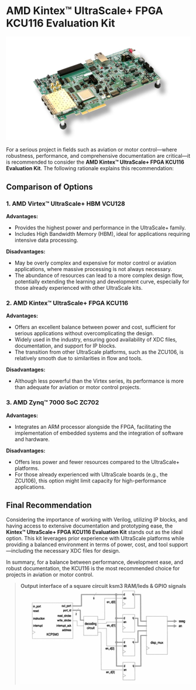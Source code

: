 # AMD Kintex™ UltraScale+ FPGA KCU116 Evaluation Kit

![Product Image](https://github.com/victor0989/AMD-Kintex-UltraScale-FPGA-KCU116-Evaluation-Kit/blob/main/2755134-kcu-116-kit-product.jpg)

For a serious project in fields such as aviation or motor control—where robustness, performance, and comprehensive documentation are critical—it is recommended to consider the **AMD Kintex™ UltraScale+ FPGA KCU116 Evaluation Kit**. The following rationale explains this recommendation:

## Comparison of Options

### 1. AMD Virtex™ UltraScale+ HBM VCU128

**Advantages:**
- Provides the highest power and performance in the UltraScale+ family.
- Includes High Bandwidth Memory (HBM), ideal for applications requiring intensive data processing.

**Disadvantages:**
- May be overly complex and expensive for motor control or aviation applications, where massive processing is not always necessary.
- The abundance of resources can lead to a more complex design flow, potentially extending the learning and development curve, especially for those already experienced with other UltraScale kits.

### 2. AMD Kintex™ UltraScale+ FPGA KCU116

**Advantages:**
- Offers an excellent balance between power and cost, sufficient for serious applications without overcomplicating the design.
- Widely used in the industry, ensuring good availability of XDC files, documentation, and support for IP blocks.
- The transition from other UltraScale platforms, such as the ZCU106, is relatively smooth due to similarities in flow and tools.

**Disadvantages:**
- Although less powerful than the Virtex series, its performance is more than adequate for aviation or motor control projects.

### 3. AMD Zynq™ 7000 SoC ZC702

**Advantages:**
- Integrates an ARM processor alongside the FPGA, facilitating the implementation of embedded systems and the integration of software and hardware.

**Disadvantages:**
- Offers less power and fewer resources compared to the UltraScale+ platforms.
- For those already experienced with UltraScale boards (e.g., the ZCU106), this option might limit capacity for high-performance applications.

## Final Recommendation

Considering the importance of working with Verilog, utilizing IP blocks, and having access to extensive documentation and prototyping ease, the **Kintex™ UltraScale+ FPGA KCU116 Evaluation Kit** stands out as the ideal option. This kit leverages prior experience with UltraScale platforms while providing a balanced environment in terms of power, cost, and tool support—including the necessary XDC files for design.

In summary, for a balance between performance, development ease, and robust documentation, the KCU116 is the most recommended choice for projects in aviation or motor control.

> **Output interface of a square circuit ksm3 RAM/leds & GPIO signals**  
![Screenshot](https://github.com/victor0989/AMD-Kintex-UltraScale-FPGA-KCU116-Evaluation-Kit/blob/main/Captura%20de%20pantalla%202025-02-27%20161554.png)


